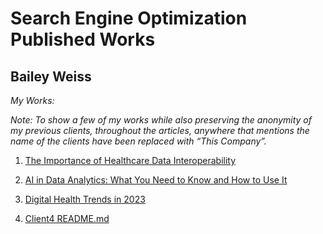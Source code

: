 # Search Engine Optimization Published Works

## Bailey Weiss

*My Works:*

*Note: To show a few of my works while also preserving the anonymity of my previous clients, throughout the articles, anywhere that mentions the name of the clients have been replaced with “This Company”.*


1. [The Importance of Healthcare Data Interoperability](source/Healthcare_Article.pdf)

2. [AI in Data Analytics: What You Need to Know and How to Use It](source/AI_Article.pdf)

3. [Digital Health Trends in 2023]()

4. [Client4 README.md]()
